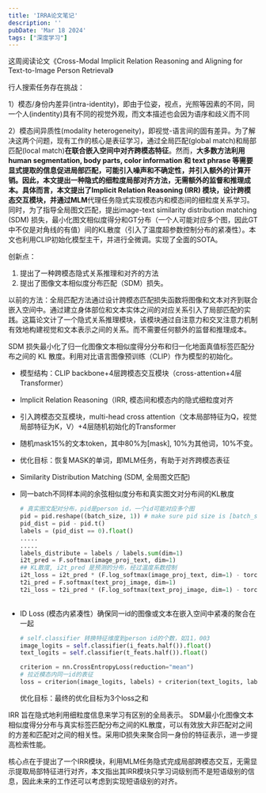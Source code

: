 ```yaml
---
title: 'IRRA论文笔记'
description: ''
pubDate: 'Mar 18 2024'
tags: ["深度学习"]
---
```

这周阅读论文《Cross-Modal Implicit Relation Reasoning and Aligning for Text-to-Image Person Retrieval》

行人搜索任务存在挑战：

1）模态/身份内差异(intra-identity)，即由于位姿，视点，光照等因素的不同，同一个人(indentity)具有不同的视觉外观，而文本描述也会因为语序和歧义而不同 

2）模态间异质性(modality heterogeneity)，即视觉-语言间的固有差异。为了解决这两个问题，现有工作的核心是表征学习，通过全局匹配(global match)和局部匹配(local match)**在联合嵌入空间中对齐跨模态特征**。然而，**大多数方法利用human segmentation, body parts, color information 和 text phrase 等需要显式提取的信息促进局部匹配，可能引入噪声和不确定性，并引入额外的计算开销。**因此，本文提出一种隐式的细粒度局部对齐方法，无需额外的监督和推理成本。具体而言，本文提出了Implicit Relation Reasoning (IRR) 模块，设计跨模态交互模块，并通过**MLM**代理任务隐式实现模态内和模态间的细粒度关系学习。同时，为了指导全局图文匹配，提出image-text similarity distribution matching (SDM) 损失，最小化图文相似度得分和GT分布（一个人可能对应多个图，因此GT中不仅是对角线的有值）间的KL散度（引入了温度超参数控制分布的紧凑性）。本文也利用CLIP初始化模型主干，并进行全微调。实现了全面的SOTA。

创新点：

1. 提出了一种跨模态隐式关系推理和对齐的方法
2. 提出了图像文本相似度分布匹配（SDM）损失。 

以前的方法：全局匹配方法通过设计跨模态匹配损失函数将图像和文本对齐到联合嵌入空间中。通过建立身体部位和文本实体之间的对应关系引入了局部匹配的实践。这篇论文计了一个隐式关系推理模块，该模块通过自注意力和交叉注意力机制有效地构建视觉和文本表示之间的关系。而不需要任何额外的监督和推理成本。

SDM 损失最小化了归一化图像文本相似度得分分布和归一化地面真值标签匹配分布之间的 KL 散度。利用对比语言图像预训练（CLIP）作为模型的初始化。



- 模型结构：CLIP backbone+4层跨模态交互模块（cross-attention+4层Transformer）

- Implicit Relation Reasoning（IRR, 模态间和模态内的隐式细粒度对齐

- 引入跨模态交互模块，multi-head cross attention（文本局部特征为Q，视觉局部特征为K，V）+4层随机初始化的Transformer

- 随机mask15%的文本token，其中80%为[mask], 10%为其他词，10%不变。

- 优化目标：恢复MASK的单词，即MLM任务，有助于对齐跨模态表征

- Similarity Distribution Matching (SDM, 全局图文匹配)

- 同一batch不同样本间的余弦相似度分布和真实图文对分布间的KL散度

  ```python
  # 真实图文配对分布，pid是person id，一个id可能对应多个图
  pid = pid.reshape((batch_size, 1)) # make sure pid size is [batch_size, 1]
  pid_dist = pid - pid.t()
  labels = (pid_dist == 0).float()
  .....
  .....
  labels_distribute = labels / labels.sum(dim=1)
  i2t_pred = F.softmax(image_proj_text, dim=1)
  ## KL散度, i2t_pred 是预测的分布，经过温度系数控制
  i2t_loss = i2t_pred * (F.log_softmax(image_proj_text, dim=1) - torch.log(labels_distribute + epsilon)) # KL divergence
  t2i_pred = F.softmax(text_proj_image, dim=1)
  t2i_loss = t2i_pred * (F.log_softmax(text_proj_image, dim=1) - torch.log(labels_distribute + epsilon))
   
  ```

  

- ID Loss (模态内紧凑性）确保同一id的图像或文本在嵌入空间中紧凑的聚合在一起

  ```python
  # self.classifier 转换特征维度到person id的个数，如11，003
  image_logits = self.classifier(i_feats.half()).float()
  text_logits = self.classifier(t_feats.half()).float()
  
  criterion = nn.CrossEntropyLoss(reduction="mean")
  # 拉近模态内同一id的表征
  loss = criterion(image_logits, labels) + criterion(text_logits, labels)
  ```

  优化目标：最终的优化目标为3个loss之和


IRR 旨在隐式地利用细粒度信息来学习有区别的全局表示。 SDM最小化图像文本相似度得分分布与真实标签匹配分布之间的KL散度，可以有效放大非匹配对之间的方差和匹配对之间的相关性。采用ID损失来聚合同一身份的特征表示，进一步提高检索性能。 

核心点在于提出了一个IRR模块，利用MLM任务隐式完成局部跨模态交互，无需显示提取局部特征进行对齐，本文指出其IRR模块只学习词级别而不是短语级别的信息，因此未来的工作还可以考虑到实现短语级别的对齐。

